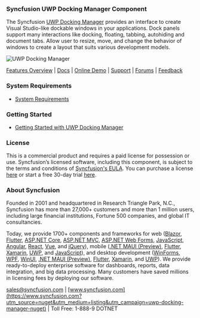 ### Syncfusion UWP Docking Manager Component
The Syncfusion [UWP Docking Manager](https://www.syncfusion.com/uwp-ui-controls/docking?utm_source=nuget&utm_medium=listing&utm_campaign=uwp-docking-manager-nuget) provides an interface to create Visual Studio-like dockable windows in your applications. Dock panels support many interactions like docking, floating, tabbing, autohiding and document tabs. Allow user to resize, move, and change the behavior of windows to create a layout that suits various development models.

![UWP Docking Manager](https://cdn.syncfusion.com/nuget-readme/uwp/uwp_dockingmanager.png)

[Features Overview](https://www.syncfusion.com/uwp-ui-controls/docking?utm_source=nuget&utm_medium=listing&utm_campaign=uwp-docking-manager-nuget) | [Docs](https://help.syncfusion.com/uwp/docking/getting-started?utm_source=nuget&utm_medium=listing&utm_campaign=uwp-docking-manager-nuget?utm_source=nuget&utm_medium=listing&utm_campaign=uwp-docking-manager-nuget) | [Online Demo](https://github.com/syncfusion/uwp-demos?utm_source=nuget&utm_medium=listing&utm_campaign=uwp-docking-manager-nuget) | [Support](https://www.syncfusion.com/support/directtrac/incidents/newincident?utm_source=nuget&utm_medium=listing&utm_campaign=uwp-docking-manager-nuget) | [Forums](https://www.syncfusion.com/forums/uwp?utm_source=nuget&utm_medium=listing&utm_campaign=uwp-docking-manager-nuget) | [Feedback](https://www.syncfusion.com/feedback/uwp?utm_source=nuget&utm_medium=listing&utm_campaign=uwp-docking-manager-nuget)

### System Requirements

* [System Requirements](https://help.syncfusion.com/uwp/installation-and-upgrade/system-requirements?utm_source=nuget&utm_medium=listing&utm_campaign=uwp-docking-manager-nuget)

### Getting Started

* [Getting Started with UWP Docking Manager](https://help.syncfusion.com/uwp/docking/getting-started?utm_source=nuget&utm_medium=listing&utm_campaign=uwp-docking-manager-nuget?utm_source=nuget&utm_medium=listing&utm_campaign=uwp-docking-manager-nuget)

### License

This is a commercial product and requires a paid license for possession or use. Syncfusion’s licensed software, including this component, is subject to the terms and conditions of [Syncfusion's EULA](https://www.syncfusion.com/eula/es/?utm_source=nuget&utm_medium=listing&utm_campaign=uwp-docking-manager-nuget). You can purchase a license [here](https://www.syncfusion.com/sales/products?utm_source=nuget&utm_medium=listing&utm_campaign=uwp-docking-manager-nuget) or start a free 30-day trial [here](https://www.syncfusion.com/account/manage-trials/start-trials?utm_source=nuget&utm_medium=listing&utm_campaign=uwp-docking-manager-nuget).

### About Syncfusion

Founded in 2001 and headquartered in Research Triangle Park, N.C., Syncfusion has more than 27,000+ customers and more than 1 million users, including large financial institutions, Fortune 500 companies, and global IT consultancies.
 
Today, we provide 1700+ components and frameworks for web ([Blazor](https://www.syncfusion.com/blazor-components?utm_source=nuget&utm_medium=listing&utm_campaign=uwp-docking-manager-nuget), [Flutter](https://www.syncfusion.com/flutter-widgets?utm_source=nuget&utm_medium=listing&utm_campaign=uwp-docking-manager-nuget), [ASP.NET Core](https://www.syncfusion.com/aspnet-core-ui-controls?utm_source=nuget&utm_medium=listing&utm_campaign=uwp-docking-manager-nuget), [ASP.NET MVC](https://www.syncfusion.com/aspnet-mvc-ui-controls?utm_source=nuget&utm_medium=listing&utm_campaign=uwp-docking-manager-nuget), [ASP.NET Web Forms](https://www.syncfusion.com/jquery/aspnet-webforms-ui-controls?utm_source=nuget&utm_medium=listing&utm_campaign=uwp-docking-manager-nuget), [JavaScript](https://www.syncfusion.com/javascript-ui-controls?utm_source=nuget&utm_medium=listing&utm_campaign=uwp-docking-manager-nuget), [Angular](https://www.syncfusion.com/angular-ui-components?utm_source=nuget&utm_medium=listing&utm_campaign=uwp-docking-manager-nuget), [React](https://www.syncfusion.com/react-ui-components?utm_source=nuget&utm_medium=listing&utm_campaign=uwp-docking-manager-nuget), [Vue](https://www.syncfusion.com/vue-ui-components?utm_source=nuget&utm_medium=listing&utm_campaign=uwp-docking-manager-nuget), and [jQuery](https://www.syncfusion.com/jquery-ui-widgets?utm_source=nuget&utm_medium=listing&utm_campaign=uwp-docking-manager-nuget)), mobile ([.NET MAUI (Preview)](https://www.syncfusion.com/maui-controls?utm_source=nuget&utm_medium=listing&utm_campaign=uwp-docking-manager-nuget), [Flutter](https://www.syncfusion.com/flutter-widgets?utm_source=nuget&utm_medium=listing&utm_campaign=uwp-docking-manager-nuget), [Xamarin](https://www.syncfusion.com/xamarin-ui-controls?utm_source=nuget&utm_medium=listing&utm_campaign=uwp-docking-manager-nuget), [UWP](https://www.syncfusion.com/uwp-ui-controls?utm_source=nuget&utm_medium=listing&utm_campaign=uwp-docking-manager-nuget), and [JavaScript](https://www.syncfusion.com/javascript-ui-controls?utm_source=nuget&utm_medium=listing&utm_campaign=uwp-docking-manager-nuget)), and desktop development ([WinForms](https://www.syncfusion.com/winforms-ui-controls?utm_source=nuget&utm_medium=listing&utm_campaign=uwp-docking-manager-nuget), [WPF](https://www.syncfusion.com/wpf-controls?utm_source=nuget&utm_medium=listing&utm_campaign=uwp-docking-manager-nuget), [WinUI](https://www.syncfusion.com/winui-controls?utm_source=nuget&utm_medium=listing&utm_campaign=uwp-docking-manager-nuget), [.NET MAUI (Preview)](https://www.syncfusion.com/maui-controls?utm_source=nuget&utm_medium=listing&utm_campaign=uwp-docking-manager-nuget), [Flutter](https://www.syncfusion.com/flutter-widgets?utm_source=nuget&utm_medium=listing&utm_campaign=uwp-docking-manager-nuget), [Xamarin](https://www.syncfusion.com/xamarin-ui-controls?utm_source=nuget&utm_medium=listing&utm_campaign=uwp-docking-manager-nuget), and [UWP](https://www.syncfusion.com/uwp-ui-controls?utm_source=nuget&utm_medium=listing&utm_campaign=uwp-docking-manager-nuget)). We provide ready-to-deploy enterprise software for dashboards, reports, data integration, and big data processing. Many customers have saved millions in licensing fees by deploying our software.

[sales@syncfusion.com](mailto:sales@syncfusion.com?Subject=Syncfusion%20UWP%20Docking%20Manager-%20NuGet) | [www.syncfusion.com](https://www.syncfusion.com?utm_source=nuget&utm_medium=listing&utm_campaign=uwp-docking-manager-nuget) | Toll Free: 1-888-9 DOTNET


